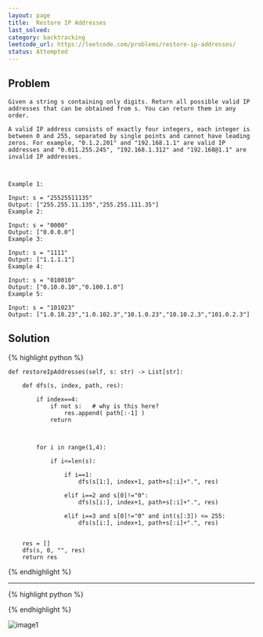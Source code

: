 ```yaml
---
layout: page
title:  Restore IP Addresses
last_solved: 
category: backtracking
leetcode_url: https://leetcode.com/problems/restore-ip-addresses/
status: Attempted
---
```


Problem
-------

```
Given a string s containing only digits. Return all possible valid IP addresses that can be obtained from s. You can return them in any order.

A valid IP address consists of exactly four integers, each integer is between 0 and 255, separated by single points and cannot have leading zeros. For example, "0.1.2.201" and "192.168.1.1" are valid IP addresses and "0.011.255.245", "192.168.1.312" and "192.168@1.1" are invalid IP addresses. 

 

Example 1:

Input: s = "25525511135"
Output: ["255.255.11.135","255.255.111.35"]
Example 2:

Input: s = "0000"
Output: ["0.0.0.0"]
Example 3:

Input: s = "1111"
Output: ["1.1.1.1"]
Example 4:

Input: s = "010010"
Output: ["0.10.0.10","0.100.1.0"]
Example 5:

Input: s = "101023"
Output: ["1.0.10.23","1.0.102.3","10.1.0.23","10.10.2.3","101.0.2.3"]
```

Solution
----------



{% highlight python %}

    def restoreIpAddresses(self, s: str) -> List[str]:
        
        def dfs(s, index, path, res):
            
            if index==4:
                if not s:   # why is this here?
                    res.append( path[:-1] )
                return
            
            
            
            for i in range(1,4):
                
                if i<=len(s):
                    
                    if i==1:
                        dfs(s[1:], index+1, path+s[:i]+".", res)
                    
                    elif i==2 and s[0]!="0":
                        dfs(s[i:], index+1, path+s[:i]+".", res)
                        
                    elif i==3 and s[0]!="0" and int(s[:3]) <= 255:
                        dfs(s[i:], index+1, path+s[:i]+".", res)
        
        
        res = []
        dfs(s, 0, "", res)
        return res
    

{% endhighlight %}

______________



{% highlight python %}


{% endhighlight %}

![image1]()